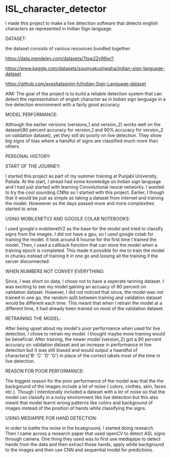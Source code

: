 # ISL_character_detector
I made this project to make a live detection software that detects english characters as represented in Indian Sign language.


DATASET:

the dataset consists of various resources bundled together:

https://data.mendeley.com/datasets/7tsw22y96w/1

https://www.kaggle.com/datasets/soumyakushwaha/indian-sign-language-dataset

https://github.com/ayeshatasnim-h/Indian-Sign-Language-dataset


AIM:
The goal of the project is to build a reliable detection system that can detect the representation of engish character as in Indian sign language in a live detection environment with a fairly good accuracy.

MODEL PERFORMANCE:

Although the earlier versions (versions_1 and version_2) works well on the dataset(80 percent accuracy for version_1 and 90% accuracy for version_2 on validation dataset), yet they still do poorly on live detection. They show big signs of bias where a handful of signs are classified much more than others.


PERSONAL HISTORY:


START OF THE JOURNEY:

I started this project as part of my summer training at Punjabi University, Patiala. At the start, I alread had some knowledge on Indian sign language and I had just started with learning Convolutional neural networks. I wanted to try the cool sounding CNNs so I started with this project. Earlier, I though that it would be just as simple as taking a dataset from internet and training the model. Howwever as the days passed more and more complexities started to arise.


USING MOBILENETV2 AND GOOGLE COLAB NOTEBOOKS:

I used google's mobilenetV2 as the base for the model and tried to classify signs from the images. I did not have a gpu, so I used google colab for training the model. It took around 6 hourse for the first time I trained the model. Then, I used a callback function that can store the model when a training epoch is completed. This made it possible for me to train the model in chunks instead of training it in one go and lossing all the training if the server disconnected.


WHEN NUMBERS NOT CONVEY EVERYTHING:

Since, I was short on data, I chose not to have a seperate tarining dataset. I was exciting to see my model gaining an accuacy of 80 percent on validation dataset. However, I did not noticed that since, the model was not trained in one go, the random split between training and validation dataset would be different each time. This meant that when I retrain the model at a different time, it had already been trained on most of the validation dataset.


RETRAINING THE MODEL:

After being upset about my model's poor performance when used for live detection, I chose to retrain my model. I thought maybe more training would be beneficial. After training, the newer model (version_2) got a 90 percent accuracy on validation dataset and an increase in performance in live detection but it was still biased and would output a haandful of characters('B' 'C' 'D' 'G') in place of the correct labels most of the time in live detection.


REASON FOR POOR PERFORMANCE:

The biggest reason for the poor performance of the model was that the the background of the images include a lot of noise ( colors, clothes, skin, faces etc.). Though I intentionally included a dataset with a lot of noise so that the model can classify in a noisy environment like live detection but this also meant that model learnt wrong patterns like colors and background of images instead of the position of hands while classifying the signs.


USING MEDIAPIPE FOR HAND DETECTION:

In order to battle the noise in the bcakground, I started doing research. Then I came across a research paper that used openCV to detect ASL signs through camera. One thing they used was to first use mediapipe to detect hands from the data and then extract those hands, apply white background to the images and then use CNN and sequential model for predictions.